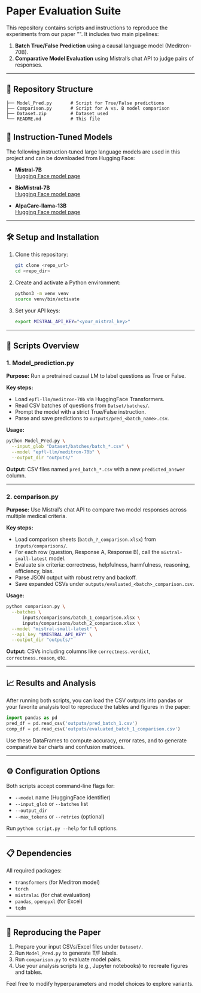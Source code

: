 # Paper Evaluation Suite

This repository contains scripts and instructions to reproduce the experiments from our paper "". It includes two main pipelines:

1. **Batch True/False Prediction** using a causal language model (Meditron-70B).
2. **Comparative Model Evaluation** using Mistral’s chat API to judge pairs of responses.

---

## 📂 Repository Structure

```
├── Model_Pred.py       # Script for True/False predictions
├── Comparison.py       # Script for A vs. B model comparison
├── Dataset.zip         # Dataset used
└── README.md           # This file
```
## 🧠 Instruction-Tuned Models

The following instruction‑tuned large language models are used in this project and can be downloaded from Hugging Face:

- **Mistral‑7B**  
  [Hugging Face model page](https://huggingface.co/mistralai/Mistral-7B-v0.1)

- **BioMistral‑7B**  
  [Hugging Face model page](https://huggingface.co/BioMistral/BioMistral-7B)

- **AlpaCare‑llama‑13B**  
  [Hugging Face model page](https://huggingface.co/xz97/AlpaCare-llama-13b)

---

## 🛠️ Setup and Installation

1. Clone this repository:

   ```bash
   git clone <repo_url>
   cd <repo_dir>
   ```

2. Create and activate a Python environment:

   ```bash
   python3 -m venv venv
   source venv/bin/activate
   ```

3. Set your API keys:

   ```bash
   export MISTRAL_API_KEY="<your_mistral_key>"
   ```

---

## 📖 Scripts Overview

### 1. Model\_prediction.py

**Purpose:** Run a pretrained causal LM to label questions as True or False.

**Key steps:**

- Load `epfl-llm/meditron-70b` via HuggingFace Transformers.
- Read CSV batches of questions from `Datset/batches/`.
- Prompt the model with a strict True/False instruction.
- Parse and save predictions to `outputs/pred_<batch_name>.csv`.

**Usage:**

```bash
python Model_Pred.py \
  --input_glob "Dataset/batches/batch_*.csv" \
  --model "epfl-llm/meditron-70b" \
  --output_dir "outputs/"
```

**Output:** CSV files named `pred_batch_*.csv` with a new `predicted_answer` column.

---

### 2. comparison.py

**Purpose:** Use Mistral’s chat API to compare two model responses across multiple medical criteria.

**Key steps:**

- Load comparison sheets (`batch_?_comparison.xlsx`) from `inputs/comparisons/`.
- For each row (question, Response A, Response B), call the `mistral-small-latest` model.
- Evaluate six criteria: correctness, helpfulness, harmfulness, reasoning, efficiency, bias.
- Parse JSON output with robust retry and backoff.
- Save expanded CSVs under `outputs/evaluated_<batch>_comparison.csv`.

**Usage:**

```bash
python comparison.py \
  --batches \
      inputs/comparisons/batch_1_comparison.xlsx \
      inputs/comparisons/batch_2_comparison.xlsx \
  --model "mistral-small-latest" \
  --api_key "$MISTRAL_API_KEY" \
  --output_dir "outputs/"
```

**Output:** CSVs including columns like `correctness.verdict`, `correctness.reason`, etc.

---

## 📈 Results and Analysis

After running both scripts, you can load the CSV outputs into pandas or your favorite analysis tool to reproduce the tables and figures in the paper:

```python
import pandas as pd
pred_df = pd.read_csv('outputs/pred_batch_1.csv')
comp_df = pd.read_csv('outputs/evaluated_batch_1_comparison.csv')
```

Use these DataFrames to compute accuracy, error rates, and to generate comparative bar charts and confusion matrices.

---

## ⚙️ Configuration Options

Both scripts accept command-line flags for:

- `--model` name (HuggingFace identifier)
- `--input_glob` or `--batches` list
- `--output_dir`
- `--max_tokens` or `--retries` (optional)

Run `python script.py --help` for full options.

---

## 📋 Dependencies

All required packages:

- `transformers` (for Meditron model)
- `torch`
- `mistralai` (for chat evaluation)
- `pandas`, `openpyxl` (for Excel)
- `tqdm`

---

## 🚀 Reproducing the Paper

1. Prepare your input CSVs/Excel files under `Dataset/`.
2. Run `Model_Pred.py` to generate T/F labels.
3. Run `comparison.py` to evaluate model pairs.
4. Use your analysis scripts (e.g., Jupyter notebooks) to recreate figures and tables.

Feel free to modify hyperparameters and model choices to explore variants.
